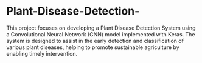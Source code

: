 # Plant-Disease-Detection-
This project focuses on developing a Plant Disease Detection System using a Convolutional Neural Network (CNN) model implemented with Keras. The system is designed to assist in the early detection and classification of various plant diseases, helping to promote sustainable agriculture by enabling timely intervention.

